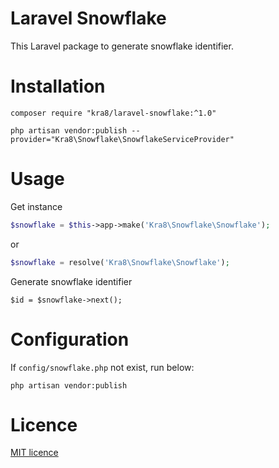# Laravel Snowflake
This Laravel package to generate snowflake identifier.

# Installation
```
composer require "kra8/laravel-snowflake:^1.0"

php artisan vendor:publish --provider="Kra8\Snowflake\SnowflakeServiceProvider"
```
# Usage
Get instance
``` php
$snowflake = $this->app->make('Kra8\Snowflake\Snowflake');
```
or
``` php
$snowflake = resolve('Kra8\Snowflake\Snowflake');
```

Generate snowflake identifier
```
$id = $snowflake->next();
```

# Configuration
If `config/snowflake.php` not exist, run below:
```
php artisan vendor:publish
```

# Licence
[MIT licence](https://github.com/kra8/laravel-snowflake/blob/master/LICENSE)
